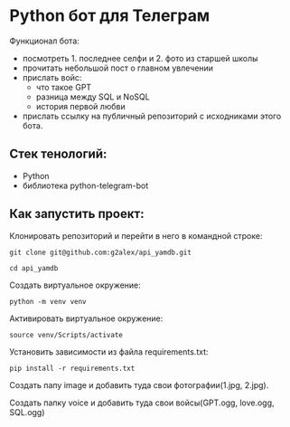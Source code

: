 # Python бот для Телеграм
Функционал бота:
- посмотреть 1. последнее селфи и 2. фото из старшей школы
- прочитать небольшой пост о главном увлечении
- прислать войс:
    - что такое GPT
    - разница между SQL и NoSQL 
    - история первой любви
- прислать ссылку на публичный репозиторий с исходниками этого бота.
## Стек тенологий:
- Python
- библиотека python-telegram-bot
## Как запустить проект:

Клонировать репозиторий и перейти в него в командной строке:

```
git clone git@github.com:g2alex/api_yamdb.git
```

```
cd api_yamdb
```

Cоздать виртуальное окружение:

```
python -m venv venv
```

Активировать виртуальное окружение:

```
source venv/Scripts/activate 
```

Установить зависимости из файла requirements.txt:

```
pip install -r requirements.txt
```

Создать папу image и добавить туда свои фотографии(1.jpg, 2.jpg).

Создать папку voice и добавить туда свои войсы(GPT.ogg, love.ogg, SQL.ogg)
